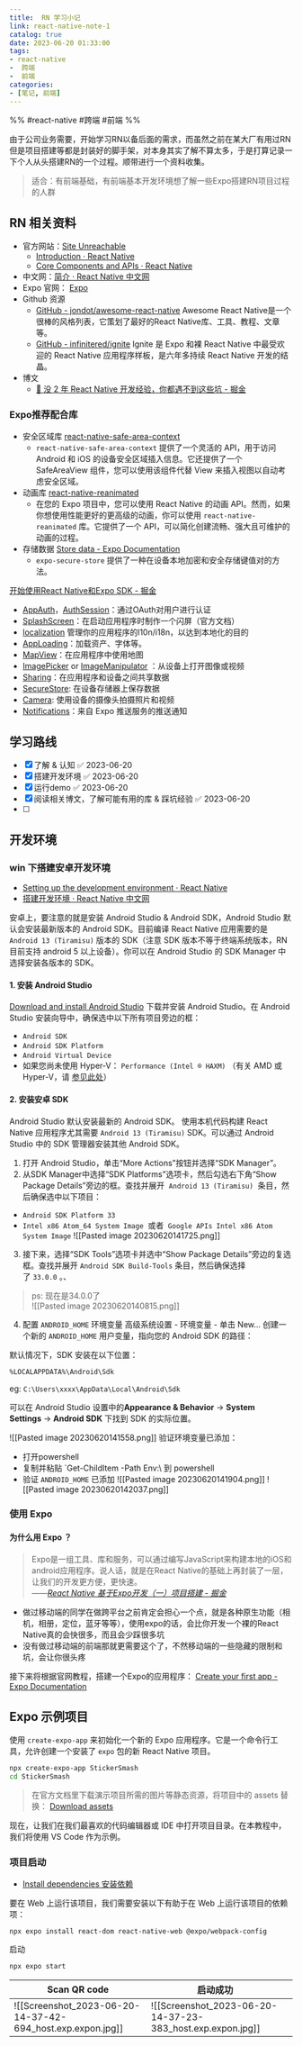 ```yaml
---
title:  RN 学习小记
link: react-native-note-1
catalog: true
date: 2023-06-20 01:33:00
tags:
- react-native
-  跨端
-  前端
categories:
- [笔记, 前端]
---
```

%% #react-native #跨端 #前端  %%

由于公司业务需要，开始学习RN以备后面的需求，而虽然之前在某大厂有用过RN但是项目搭建等都是封装好的脚手架，对本身其实了解不算太多，于是打算记录一下个人从头搭建RN的一个过程。顺带进行一个资料收集。

> 适合：有前端基础，有前端基本开发环境想了解一些Expo搭建RN项目过程的人群

## RN 相关资料
- 官方网站：[Site Unreachable](https://reactnative.dev/)
    - [Introduction · React Native](https://reactnative.dev/docs/getting-started)
    - [Core Components and APIs · React Native](https://reactnative.dev/docs/components-and-apis)
- 中文网：[简介 · React Native 中文网](https://www.reactnative.cn/docs/getting-started)
- Expo 官网： [Expo](https://expo.dev/)
- Github 资源
    - [GitHub - jondot/awesome-react-native](https://github.com/jondot/awesome-react-native) Awesome React Native是一个很棒的风格列表，它策划了最好的React Native库、工具、教程、文章等。
    - [GitHub - infinitered/ignite](https://github.com/infinitered/ignite)  Ignite 是 Expo 和裸 React Native 中最受欢迎的 React Native 应用程序样板，是六年多持续 React Native 开发的结晶。
- 博文
    - [📝 没 2 年 React Native 开发经验，你都遇不到这些坑 - 掘金](https://juejin.cn/post/7012804162249293854) 

### Expo推荐配合库

- 安全区域库 [react-native-safe-area-context](https://docs.expo.dev/develop/user-interface/safe-areas/)
    - `react-native-safe-area-context` 提供了一个灵活的 API，用于访问 Android 和 iOS 的设备安全区域插入信息。它还提供了一个 SafeAreaView 组件，您可以使用该组件代替 View 来插入视图以自动考虑安全区域。
- 动画库 [react-native-reanimated](https://docs.expo.dev/develop/user-interface/animation/) 
    - 在您的 Expo 项目中，您可以使用 React Native 的动画 API。然而，如果你想使用性能更好的更高级的动画，你可以使用 `react-native-reanimated` 库。它提供了一个 API，可以简化创建流畅、强大且可维护的动画的过程。
- 存储数据 [Store data - Expo Documentation](https://docs.expo.dev/develop/user-interface/store-data/)
    - `expo-secure-store` 提供了一种在设备本地加密和安全存储键值对的方法。

[开始使用React Native和Expo SDK - 掘金](https://juejin.cn/post/7067103345361567775)
- [AppAuth](https://docs.expo.io/versions/v34.0.0/sdk/app-auth/)，[AuthSession](https://docs.expo.io/versions/v34.0.0/sdk/auth-session/)：通过OAuth对用户进行认证
- [SplashScreen](https://docs.expo.io/versions/v34.0.0/sdk/splash-screen/)：在启动应用程序时制作一个闪屏（官方文档）
- [localization](https://docs.expo.io/versions/v34.0.0/sdk/localization/) 管理你的应用程序的l10n/i18n，以达到本地化的目的 
- [AppLoading](https://docs.expo.io/versions/v34.0.0/sdk/app-loading/)：加载资产、字体等。
- [MapView](https://docs.expo.io/versions/v34.0.0/sdk/map-view/)：在应用程序中使用地图
- [ImagePicker](https://docs.expo.io/versions/v34.0.0/sdk/imagepicker/) or [ImageManipulator](https://docs.expo.io/versions/v34.0.0/sdk/imagemanipulator/) ：从设备上打开图像或视频
- [Sharing](https://docs.expo.io/versions/v34.0.0/sdk/sharing/)：在应用程序和设备之间共享数据
- [SecureStore](https://docs.expo.io/versions/v34.0.0/sdk/securestore/): 在设备存储器上保存数据
- [Camera](https://docs.expo.io/versions/v34.0.0/sdk/camera/): 使用设备的摄像头拍摄照片和视频 
- [Notifications](https://link.juejin.cn?target=https%3A%2F%2Fdocs.expo.io%2Fversions%2Fv34.0.0%2Fsdk%2Fnotifications%2F "https://docs.expo.io/versions/v34.0.0/sdk/notifications/")：来自 Expo 推送服务的推送通知 


## 学习路线

- [x] 了解 & 认知 ✅ 2023-06-20
- [x] 搭建开发环境 ✅ 2023-06-20
- [x] 运行demo ✅ 2023-06-20
- [x] 阅读相关博文，了解可能有用的库 & 踩坑经验 ✅ 2023-06-20
- [ ] 

## 开发环境


### win 下搭建安卓开发环境


- [Setting up the development environment · React Native](https://reactnative.dev/docs/environment-setup?package-manager=npm&guide=native)
- [搭建开发环境 · React Native 中文网](https://www.reactnative.cn/docs/environment-setup)

安卓上，要注意的就是安装 Android Studio & Android SDK，Android Studio 默认会安装最新版本的 Android SDK。目前编译 React Native 应用需要的是`Android 13 (Tiramisu)` 版本的 SDK（注意 SDK 版本不等于终端系统版本，RN 目前支持 android 5 以上设备）。你可以在 Android Studio 的 SDK Manager 中选择安装各版本的 SDK。
#### 1. 安装 Android Studio

[Download and install Android Studio](https://developer.android.com/studio/index.html) 下载并安装 Android Studio。在 Android Studio 安装向导中，确保选中以下所有项目旁边的框：
- `Android SDK`
- `Android SDK Platform`
- `Android Virtual Device`
- 如果您尚未使用 Hyper-V： `Performance (Intel ® HAXM)` （有关 AMD 或 Hyper-V，请 [参见此处](https://android-developers.googleblog.com/2018/07/android-emulator-amd-processor-hyper-v.html)）

#### 2. 安装安卓 SDK

Android Studio 默认安装最新的 Android SDK。 使用本机代码构建 React Native 应用程序尤其需要 `Android 13 (Tiramisu)` SDK。可以通过 Android Studio 中的 SDK 管理器安装其他 Android SDK。
1. 打开 Android Studio，单击“More Actions”按钮并选择“SDK Manager”。
2. 从SDK Manager中选择“SDK Platforms”选项卡，然后勾选右下角“Show Package Details”旁边的框。查找并展开  `Android 13 (Tiramisu)`  条目，然后确保选中以下项目：
-  `Android SDK Platform 33`
- `Intel x86 Atom_64 System Image`  或者  `Google APIs Intel x86 Atom System Image`
![[Pasted image 20230620141725.png]]
3. 接下来，选择“SDK Tools”选项卡并选中“Show Package Details”旁边的复选框。查找并展开 `Android SDK Build-Tools` 条目，然后确保选择了 `33.0.0` 。、
> ps: 现在是34.0.0了 \
>  ![[Pasted image 20230620140815.png]]

4.  配置 `ANDROID_HOME` 环境变量
高级系统设置 - 环境变量 -  单击 New... 创建一个新的 `ANDROID_HOME` 用户变量，指向您的 Android SDK 的路径：

默认情况下，SDK 安装在以下位置：
```
%LOCALAPPDATA%\Android\Sdk
```

eg: `C:\Users\xxxx\AppData\Local\Android\Sdk`

可以在 Android Studio 设置中的**Appearance & Behavior** → **System Settings** → **Android SDK** 下找到 SDK 的实际位置。

![[Pasted image 20230620141558.png]]
验证环境变量已添加：
- 打开powershell
- 复制并粘贴 `Get-ChildItem -Path Env:\ 到 powershell
- 验证 `ANDROID_HOME` 已添加
![[Pasted image 20230620141904.png]]
![[Pasted image 20230620142037.png]]

### 使用 Expo 

#### 为什么用 Expo ？

>Expo是一组工具、库和服务，可以通过编写JavaScript来构建本地的iOS和android应用程序。说人话，就是在React Native的基础上再封装了一层，让我们的开发更方便，更快速。 \
>   ——[<cite>React Native 基于Expo开发（一）项目搭建 - 掘金</cite>](https://juejin.cn/post/7102802785355169806) 

- 做过移动端的同学在做跨平台之前肯定会担心一个点，就是各种原生功能（相机，相册，定位，蓝牙等等），使用expo的话，会比你开发一个裸的React Native真的会快很多，而且会少踩很多坑
- 没有做过移动端的前端那就更需要这个了，不然移动端的一些隐藏的限制和坑，会让你很头疼

接下来将根据官网教程，搭建一个Expo的应用程序： [Create your first app - Expo Documentation](https://docs.expo.dev/tutorial/create-your-first-app/)

## Expo 示例项目

使用 `create-expo-app` 来初始化一个新的 Expo 应用程序。它是一个命令行工具，允许创建一个安装了 `expo` 包的新 React Native 项目。

```bash
npx create-expo-app StickerSmash
cd StickerSmash
```

> 在官方文档里下载演示项目所需的图片等静态资源，将项目中的 assets 替换： [Download assets](https://docs.expo.dev/static/images/tutorial/sticker-smash-assets.zip)

现在，让我们在我们最喜欢的代码编辑器或 IDE 中打开项目目录。在本教程中，我们将使用 VS Code 作为示例。

### 项目启动

- [Install dependencies 安装依赖](https://docs.expo.dev/tutorial/create-your-first-app/#install-dependencies)

要在 Web 上运行该项目，我们需要安装以下有助于在 Web 上运行该项目的依赖项：
```bash
npx expo install react-dom react-native-web @expo/webpack-config
```

启动
```bash
npx expo start
```
| Scan QR code                                               | 启动成功                                                   |     |
| ---------------------------------------------------------- | ---------------------------------------------------------- | --- |
| ![[Screenshot_2023-06-20-14-37-42-694_host.exp.expon.jpg]] | ![[Screenshot_2023-06-20-14-37-23-383_host.exp.expon.jpg]] | 